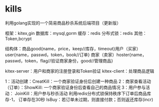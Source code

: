 # kills
利用golang实现的一个简易商品秒杀系统后端项目（更新版）

框架：kitex,gin 数据库：mysql,gorm 缓存：redis 分布式锁：redis 其他：Token,bcrypt

结构体：商品good{name，price，keep//库存，timeout}​ 用户（买家）user{name，passwd，token，book//订单} 商家（卖家）hoster{name，passwd，token，flag//验证商家身份，good//管理商品}

kitex-server：用户和商家的注册登录和Token验证 kitex-client：处理商品逻辑

1：活动创建：CreatKill：一个商家验证身份后创建一种商品 
2：商家查看活动（订单）：ShowKill: 一个商家验证身份后查看自己的商品情况 
3：用户参与活动：​ JoinKill：用户参与秒杀活动​ 利用redis分布式锁保持秩序​ 下订单后商品库存-1​， 订单存在30秒
                IsBuy：若订单未过期，则直接付款；否则返还库存(incr)


